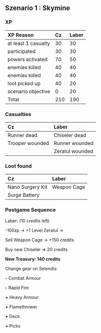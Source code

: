 <h2>Szenario 1 : Skymine</h2>  

<h3>XP</h3>  

|XP Reason|Cz|Laber|
|:---|:---|:---|
|at least 1 casualty|30|30|
|participated|30|30|
|powers activated|70|50|
|enemies killed|40|40|
|enemies killed|40|40|
|loot picked up|40|20|
|scenario objective|0|20|
|Total|210|190|

<h3>Casualties</h3>    

|Cz|Laber|
|:---|:---|
|Runner dead |Chiseler dead|
|Trooper wounded |Runner wounded|
| |Zeratul wounded|

<h3>Loot found</h3>   

|Cz|Laber|
|:---|:---|
|Nano Surgery Kit |Weapon Cage|
|Surge Battery ||

<h3>Postgame Sequence</h3> 

Laber: (10 credits left)

-100xp -> +1 Level Zeratul -> 

Sell Weapon Cage -> +150 credits

Buy new Chiseler => 20 credits

**New Treasury: 140 credits**

Change gear on Selendis:

**-** Combat Armour 

**-** Rapid Fire

**+** Heavy Armour

**+** Flamethrower

**+** Deck

**+** Picks
